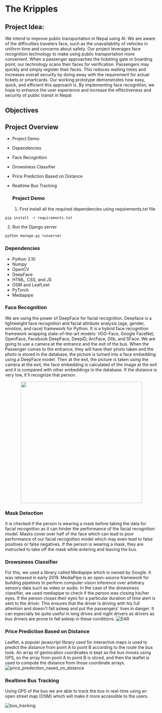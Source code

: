 # The Kripples

## Project Idea:
We intend to improve public transportation in Nepal using AI. We are aware of the difficulties travelers face, such as the unavailability of vehicles in uniform time and concerns about safety. Our project leverages face recognition technology to make using public transportation more convenient. When a passenger approaches the ticketing gate or boarding point, our technology scans their faces for verification. Passengers may quickly and simply register their faces. This reduces waiting times and increases overall security by doing away with the requirement for actual tickets or smartcards. Our working prototype demonstrates how easy, quick, and efficient this approach is. By implementing face recognition, we hope to enhance the user experience and increase the effectiveness and security of public transit in Nepal.

## Objectives

## Project Overview
- Project Demo
- Dependencies
- Face Recognition
- Drowsiness Classifier
- Price Prediction Based on Distance
- Realtime Bus Tracking

  ### Project Demo
  1. First install all the required dependencies using requirements.txt file
```python
pip install -r requirements.txt
```
  2. Run the Django server
```python
python manage.py runserver
```
      
  ### Dependencies
  - Python 3.10
  - Numpy
  - OpenCV
  - DeepFace
  - HTML, CSS, and JS
  - OSM and LeafLeet
  - PyTorch
  - Mediapipe

  ### Face Recognition
  We are using the power of DeepFace for facial recognition. Deepface is a lightweight face recognition and facial attribute analysis (age, gender, emotion, and race) framework for Python. It is a hybrid face recognition framework wrapping state-of-the-art models: VGG-Face, Google FaceNet, OpenFace, Facebook DeepFace, DeepID, ArcFace, Dlib, and SFace. We are going to use a camera at the entrance and the exit of the bus. When the Passenger comes to the entrance, they will have their photo taken and the photo is stored in the database, the picture is turned into a face embedding using a DeepFace model. Then at the exit, the picture is taken using the camera at the exit, the face embedding is calculated of the image at the exit and it is compared with other embeddings in the database. If the distance is very low, it'll recognize that person.
  
<center><img src ='https://raw.githubusercontent.com/serengil/deepface/master/icon/deepface-icon-labeled.png' height=400 width=400></img></center>

  ### Mask Detection
  It is checked if the person is wearing a mask before taking the data for facial recognition as it can hinder the performance of the facial recognition model. Masks cover over half of the face which can lead to poor performance of our facial recognition model which may even lead to false positives or false negatives. If the person is wearing a mask, they are instructed to take off the mask while entering and leaving the bus.
  
  ### Drowsiness Classifier
  For this, we used a library called Mediapipe which is owned by Google. It was released in early 2019. MediaPipe is an open-source framework for building pipelines to perform computer vision inference over arbitrary sensory data such as video or audio. In the case of the drowsiness classifier, we used mediapipe to check if the person was closing his/her eyes. If the person closes their eyes for a particular duration of time alert is sent to the driver. This ensures that the driver is driving with his full attention and doesn't fall asleep and put the passengers' lives in danger. It can especially be quite useful in long drives and night drivers as drivers as bus drivers are prone to fall asleep in these conditions.
  ![EAR](https://github.com/Nawap1/Udhyam_Kripples/assets/98960524/0a46da63-ae85-439c-b473-a67d14ae81ca)

  
  ### Price Prediction Based on Distance
  Leaflet, a popular javascript library used for interactive maps is used to predict the distance from point A to point B according to the route the bus took. An array of geolocation coordinates is kept as the bus moves using GPS, so the array from point A to point B is sliced, and then the leaflet is used to compute the distance from those coordinate arrays.
  ![price_predection_nased_on_distance](https://github.com/Nawap1/Udhyam_Kripples/assets/112919863/5ed5684a-392c-4ade-a25a-089505b188d9)

  
  ### Realtime Bus Tracking
  Using GPS of the bus we are able to track the bus in real-time using an open street map (OSM) which will make it more accessible to the users.
  
  ![bus_tracking](https://github.com/Nawap1/Udhyam_Kripples/assets/98960524/b99313c7-655c-4671-910a-98dcc4c9bf26)
